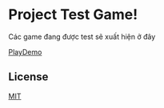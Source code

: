 # Project Test Game!

Các game đang được test sẽ xuất hiện ở đây

[PlayDemo](https://hoangtran0410.github.io/EasyDev/P5jsGame/TestGame/)

## License

[MIT](LICENSE)
